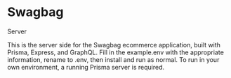 # Swagbag

Server

This is the server side for the Swagbag ecommerce application, built with Prisma, Express, and GraphQL. Fill in the example.env with the appropriate information, rename to .env, then install and run as normal. To run in your own environment, a running Prisma server is required.
